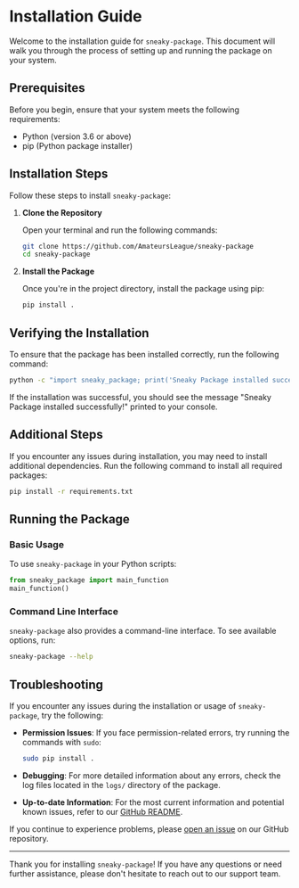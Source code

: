 # Installation Guide

Welcome to the installation guide for `sneaky-package`. This document will walk you through the process of setting up and running the package on your system.

<!-- ## Table of Contents
- [Prerequisites](#prerequisites)
- [Installation Steps](#installation-steps)
- [Verifying the Installation](#verifying-the-installation)
- [Additional Steps](#additional-steps)
- [Running the Package](#running-the-package)
- [Troubleshooting](#troubleshooting) -->

## Prerequisites

Before you begin, ensure that your system meets the following requirements:

- Python (version 3.6 or above)
- pip (Python package installer)

## Installation Steps

Follow these steps to install `sneaky-package`:

1. **Clone the Repository**

   Open your terminal and run the following commands:

   ```bash
   git clone https://github.com/AmateursLeague/sneaky-package 
   cd sneaky-package
   ```

2. **Install the Package**

   Once you're in the project directory, install the package using pip:

   ```bash
   pip install .
   ```

## Verifying the Installation

To ensure that the package has been installed correctly, run the following command:

```bash
python -c "import sneaky_package; print('Sneaky Package installed successfully!')"
```

If the installation was successful, you should see the message "Sneaky Package installed successfully!" printed to your console.

## Additional Steps

If you encounter any issues during installation, you may need to install additional dependencies. Run the following command to install all required packages:

```bash
pip install -r requirements.txt
```

## Running the Package

### Basic Usage

To use `sneaky-package` in your Python scripts:

```python
from sneaky_package import main_function
main_function()
```

### Command Line Interface

`sneaky-package` also provides a command-line interface. To see available options, run:

```bash
sneaky-package --help
```

## Troubleshooting

If you encounter any issues during the installation or usage of `sneaky-package`, try the following:

- **Permission Issues**: If you face permission-related errors, try running the commands with `sudo`:

  ```bash
  sudo pip install .
  ```

- **Debugging**: For more detailed information about any errors, check the log files located in the `logs/` directory of the package.

- **Up-to-date Information**: For the most current information and potential known issues, refer to our [GitHub README](https://github.com/AmateursLeague/sneaky-package/blob/main/README.md).

If you continue to experience problems, please [open an issue](https://github.com/AmateursLeague/sneaky-package/issues) on our GitHub repository.

---

Thank you for installing `sneaky-package`! If you have any questions or need further assistance, please don't hesitate to reach out to our support team.
